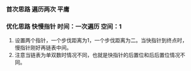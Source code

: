 ### 首次思路 遍历两次 平庸
### 优化思路 快慢指针 时间：一次遍历 空间：1
1. 设置两个指针，一个步伐距离为1，一个步伐距离为二。当快指针到终点时，慢指针刚好再链表中间。
2. 注意当链表为单双数时情况不同，也就是快指针的后置位和后后置位情况不同。